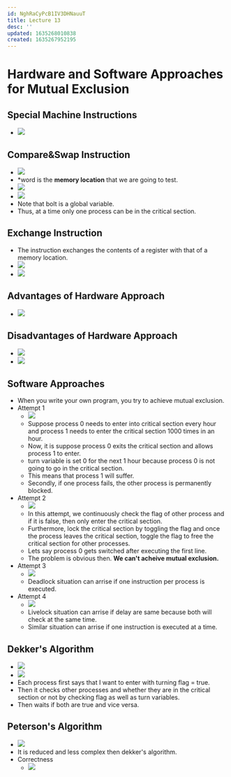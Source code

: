```yaml
---
id: NghRaCyPcB1IV3DHNauuT
title: Lecture 13
desc: ''
updated: 1635268010838
created: 1635267952195
---
```


# Hardware and Software Approaches for Mutual Exclusion

## Special Machine Instructions
* ![](/assets/images/2021-10-13-10-18-47.png)

## Compare&Swap Instruction
* ![](/assets/images/2021-10-13-10-19-43.png)
* *word is the **memory location** that we are going to test.
*  ![](/assets/images/2021-10-13-10-20-57.png)
* ![](/assets/images/2021-10-13-10-22-07.png)
* Note that bolt is a global variable.
* Thus, at a time only one process can be in the critical section.

## Exchange Instruction
* The instruction exchanges the contents of a register with that of a memory location.
* ![](/assets/images/2021-10-17-23-08-36.png)
* ![](/assets/images/2021-10-17-23-15-14.png)

## Advantages of Hardware Approach
* ![](/assets/images/2021-10-17-23-12-09.png)

## Disadvantages of Hardware Approach
* ![](/assets/images/2021-10-17-23-15-45.png)
* ![](/assets/images/2021-10-17-23-17-31.png)

## Software Approaches
* When you write your own program, you try to achieve mutual exclusion.
* Attempt 1
    * ![](/assets/images/2021-10-17-23-19-32.png)
    * Suppose process 0 needs to enter into critical section every hour and process 1 needs to enter the critical section 1000 times in an hour.
    * Now, it is suppose process 0 exits the critical section and allows process 1 to enter.
    * turn variable is set 0 for the next 1 hour because process 0 is not going to go in the critical section.
    * This means that process 1 will suffer.
    * Secondly, if one process fails, the other process is permanently blocked.
* Attempt 2
    * ![](/assets/images/2021-10-17-23-24-37.png)
    * In this attempt, we continuously check the flag of other process and if it is false, then only enter the critical section.
    * Furthermore, lock the critical section by toggling the flag and once the process leaves the critical section, toggle the flag to free the critical section for other processes.
    * Lets say process 0 gets switched after executing the first line.
    * The problem is obvious then. **We can't acheive mutual exclusion.**
* Attempt 3
    * ![](/assets/images/2021-10-17-23-42-42.png)
    * Deadlock situation can arrise if one instruction per process is executed.
* Attempt 4
    * ![](/assets/images/2021-10-17-23-46-03.png)
    * Livelock situation can arrise if delay are same because both will check at the same time.
    * Similar situation can arrise if one instruction is executed at a time.

## Dekker's Algorithm
* ![](/assets/images/2021-10-17-23-49-52.png)
* ![](/assets/images/2021-10-17-23-50-05.png)
* Each process first says that I want to enter with turning flag = true.
* Then it checks other processes and whether they are in the critical section or not by checking flag as well as turn variables.
* Then waits if both are true and vice versa.

## Peterson's Algorithm
* ![](/assets/images/2021-10-17-23-53-55.png)
* It is reduced and less complex then dekker's algorithm.
* Correctness
    * ![](/assets/images/2021-10-17-23-54-58.png)